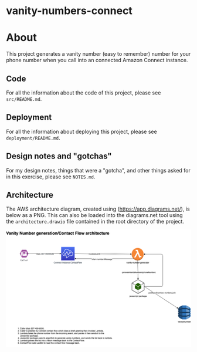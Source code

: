 # vanity-numbers-connect

# About
This project generates a vanity number (easy to remember) number for your phone number when you call into an connected Amazon Connect instance.

## Code
For all the information about the code of this project, please see `src/README.md`.

## Deployment
For all the information about deploying this project, please see `deployment/README.md`.

## Design notes and "gotchas"
For my design notes, things that were a "gotcha", and other things asked for in this exercise, please see `NOTES.md`.

## Architecture
The AWS architecture diagram, created using (https://app.diagrams.net/), is below as a PNG. This can also be loaded into the diagrams.net tool using the `architecture.drawio` file contained in the root directory of the project.

![vanity-numbers-connect architecture](architecture.png)